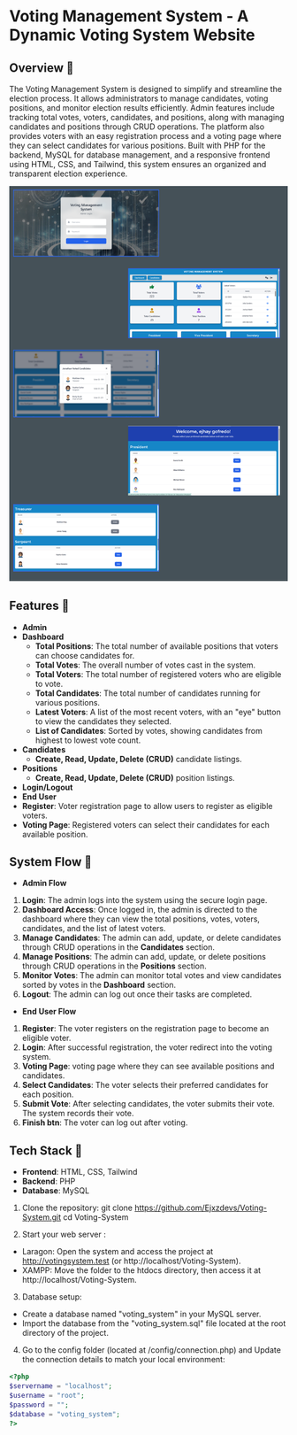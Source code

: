 # Voting Management System - A Dynamic Voting System Website

## Overview 📌
The Voting Management System is designed to simplify and streamline the election process. It allows administrators to manage candidates, voting positions, and monitor election results efficiently. Admin features include tracking total votes, voters, candidates, and positions, along with managing candidates and positions through CRUD operations. The platform also provides voters with an easy registration process and a voting page where they can select candidates for various positions. Built with PHP for the backend, MySQL for database management, and a responsive frontend using HTML, CSS, and Tailwind, this system ensures an organized and transparent election experience.

![Logo](Overview.png)

## Features 📌
 - **Admin**
  - **Dashboard**
    - **Total Positions**: The total number of available positions that voters can choose candidates for.
    - **Total Votes**: The overall number of votes cast in the system.
    - **Total Voters**: The total number of registered voters who are eligible to vote.
    - **Total Candidates**: The total number of candidates running for various positions.
    - **Latest Voters**: A list of the most recent voters, with an "eye" button to view the candidates they selected.
    - **List of Candidates**: Sorted by votes, showing candidates from highest to lowest vote count.
  - **Candidates**
    - **Create, Read, Update, Delete (CRUD)** candidate listings.
  - **Positions**
    - **Create, Read, Update, Delete (CRUD)** position listings.
 - **Login/Logout**
 - **End User**
  - **Register**: Voter registration page to allow users to register as eligible voters.
  - **Voting Page**: Registered voters can select their candidates for each available position.

## System Flow 📌
 - **Admin Flow**
  1. **Login**: The admin logs into the system using the secure login page.
  2. **Dashboard Access**: Once logged in, the admin is directed to the dashboard where they can view the total positions, votes, voters, candidates, and the list of latest voters.
  3. **Manage Candidates**: The admin can add, update, or delete candidates through CRUD operations in the **Candidates** section.
  4. **Manage Positions**: The admin can add, update, or delete positions through CRUD operations in the **Positions** section.
  5. **Monitor Votes**: The admin can monitor total votes and view candidates sorted by votes in the **Dashboard** section.
  6. **Logout**: The admin can log out once their tasks are completed.

 - **End User Flow**
  1. **Register**: The voter registers on the registration page to become an eligible voter.
  2. **Login**: After successful registration, the voter redirect into the voting system.
  3. **Voting Page**: voting page where they can see available positions and candidates.
  4. **Select Candidates**: The voter selects their preferred candidates for each position.
  5. **Submit Vote**: After selecting candidates, the voter submits their vote. The system records their vote.
  6. **Finish btn**: The voter can log out after voting.

## Tech Stack 📌
 - **Frontend**: HTML, CSS, Tailwind
 - **Backend**: PHP
 - **Database**: MySQL

1. Clone the repository:
git clone https://github.com/Ejxzdevs/Voting-System.git
cd Voting-System

2. Start your web server :
 - Laragon: Open the system and access the project at http://votingsystem.test (or http://localhost/Voting-System).
 - XAMPP: Move the folder to the htdocs directory, then access it at http://localhost/Voting-System.

3. Database setup:
 - Create a database named "voting_system" in your MySQL server.
 - Import the database from the "voting_system.sql" file located at the root directory of the project.

4. Go to the config folder (located at /config/connection.php) and Update the connection details to match your local environment:
  ```php
  <?php
  $servername = "localhost";
  $username = "root";
  $password = "";
  $database = "voting_system";
  ?>